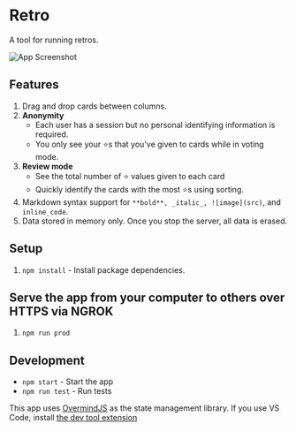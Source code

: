 # Retro

A tool for running retros.

![App Screenshot](https://user-images.githubusercontent.com/3317231/107178416-f57cd600-6988-11eb-884e-fff71f8c9e79.png)

## Features

1. Drag and drop cards between columns.
2. **Anonymity**
   - Each user has a session but no personal identifying information is required.
   - You only see your ⭐️s that you've given to cards while in voting mode.
3. **Review mode**
   - See the total number of ⭐️ values given to each card
   - Quickly identify the cards with the most ⭐️s using sorting.
4. Markdown syntax support for `**bold**, _italic_, ![image](src)`, and `inline_code`.
5. Data stored in memory only. Once you stop the server, all data is erased.

## Setup

1. `npm install` - Install package dependencies.

## Serve the app from your computer to others over HTTPS via NGROK

1. `npm run prod`

## Development

- `npm start` - Start the app
- `npm run test` - Run tests

This app uses [OvermindJS](https://overmindjs.org/) as the state management library. If you use VS Code, install [the dev tool extension](https://marketplace.visualstudio.com/items?itemName=christianalfoni.overmind-devtools-vscode)
